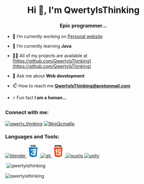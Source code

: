 <h1 align="center">Hi 👋, I'm QwertyIsThinking</h1>
<h3 align="center">Epic programmer...</h3>

- 🔭 I’m currently working on [Personal website](https://github.com/QwertyIsThinking/personal-website)

- 🌱 I’m currently learning **Java**

- 👨‍💻 All of my projects are available at [https://github.com/QwertyIsThinking](https://github.com/QwertyIsThinking)

- 💬 Ask me about **Web development**

- 📫 How to reach me **QwertyIsThinking@protonmail.com**

- ⚡ Fun fact **I am a human...**

<h3 align="left">Connect with me:</h3>
<p align="left">
<a href="https://twitter.com/qwerty_thinking" target="blank"><img align="center" src="https://raw.githubusercontent.com/rahuldkjain/github-profile-readme-generator/master/src/images/icons/Social/twitter.svg" alt="qwerty_thinking" height="30" width="40" /></a>
<a href="https://discord.gg/9kjxQcma6p" target="blank"><img align="center" src="https://raw.githubusercontent.com/rahuldkjain/github-profile-readme-generator/master/src/images/icons/Social/discord.svg" alt="9kjxQcma6p" height="30" width="40" /></a>
</p>

<h3 align="left">Languages and Tools:</h3>
<p align="left"> <a href="https://www.blender.org/" target="_blank" rel="noreferrer"> <img src="https://download.blender.org/branding/community/blender_community_badge_white.svg" alt="blender" width="40" height="40"/> </a> <a href="https://www.w3schools.com/css/" target="_blank" rel="noreferrer"> <img src="https://raw.githubusercontent.com/devicons/devicon/master/icons/css3/css3-original-wordmark.svg" alt="css3" width="40" height="40"/> </a> <a href="https://git-scm.com/" target="_blank" rel="noreferrer"> <img src="https://www.vectorlogo.zone/logos/git-scm/git-scm-icon.svg" alt="git" width="40" height="40"/> </a> <a href="https://www.w3.org/html/" target="_blank" rel="noreferrer"> <img src="https://raw.githubusercontent.com/devicons/devicon/master/icons/html5/html5-original-wordmark.svg" alt="html5" width="40" height="40"/> </a> <a href="https://nuxtjs.org/" target="_blank" rel="noreferrer"> <img src="https://www.vectorlogo.zone/logos/nuxtjs/nuxtjs-icon.svg" alt="nuxtjs" width="40" height="40"/> </a> <a href="https://unity.com/" target="_blank" rel="noreferrer"> <img src="https://www.vectorlogo.zone/logos/unity3d/unity3d-icon.svg" alt="unity" width="40" height="40"/> </a> </p>

<p>&nbsp;<img align="center" src="https://github-readme-stats.vercel.app/api?username=qwertyisthinking&show_icons=true&locale=en" alt="qwertyisthinking" /></p>

<p><img align="center" src="https://github-readme-streak-stats.herokuapp.com/?user=qwertyisthinking&" alt="qwertyisthinking" /></p>


